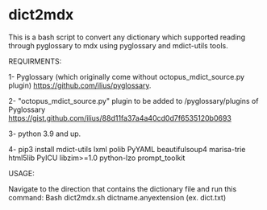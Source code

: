 # dict2mdx
This is a bash script to convert any dictionary which supported reading through pyglossary to mdx using pyglossary and mdict-utils tools.

REQUIRMENTS: 

1- Pyglossary (which originally come without octopus_mdict_source.py plugin)
https://github.com/ilius/pyglossary.

2- "octopus_mdict_source.py" plugin to be added to /pyglossary/plugins of Pyglossary
https://gist.github.com/ilius/88d11fa37a4a40cd0d7f6535120b0693

3- python 3.9 and up.

4- pip3 install mdict-utils lxml polib PyYAML beautifulsoup4 marisa-trie html5lib PyICU libzim>=1.0 python-lzo prompt_toolkit



USAGE:

Navigate to the direction that contains the dictionary file and run this command:
Bash dict2mdx.sh dictname.anyextension (ex. dict.txt)
